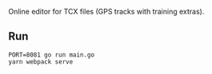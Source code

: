 Online editor for TCX files (GPS tracks with training extras).

## Run
```
PORT=8081 go run main.go
yarn webpack serve
```
